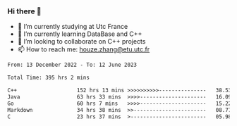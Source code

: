 ### Hi there 👋
- 🔭 I’m currently studying at Utc France
- 🌱 I’m currently learning DataBase and C++
- 👯 I’m looking to collaborate on C++ projects
- 📫 How to reach me: houze.zhang@etu.utc.fr

<!--START_SECTION:waka-->

```txt
From: 13 December 2022 - To: 12 June 2023

Total Time: 395 hrs 2 mins

C++                   152 hrs 13 mins >>>>>>>>>>---------------   38.53 %
Java                  63 hrs 33 mins  >>>>---------------------   16.09 %
Go                    60 hrs 7 mins   >>>>---------------------   15.22 %
Markdown              34 hrs 38 mins  >>-----------------------   08.77 %
C                     23 hrs 37 mins  >------------------------   05.98 %
```

<!--END_SECTION:waka-->
